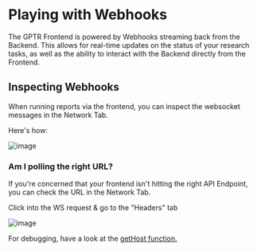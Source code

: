 # Playing with Webhooks

The GPTR Frontend is powered by Webhooks streaming back from the Backend. This allows for real-time updates on the status of your research tasks, as well as the ability to interact with the Backend directly from the Frontend.


## Inspecting Webhooks

When running reports via the frontend, you can inspect the websocket messages in the Network Tab.

Here's how: 

![image](https://github.com/user-attachments/assets/15fcb5a4-77ea-4b3b-87d7-55d4b6f80095)


### Am I polling the right URL?

If you're concerned that your frontend isn't hitting the right API Endpoint, you can check the URL in the Network Tab.

Click into the WS request & go to the "Headers" tab

![image](https://github.com/user-attachments/assets/dbd58c1d-3506-411a-852b-e1b133b6f5c8)

For debugging, have a look at the <a href="https://github.com/assafelovic/gpt-researcher/blob/master/frontend/nextjs/helpers/getHost.js">getHost function.</a>